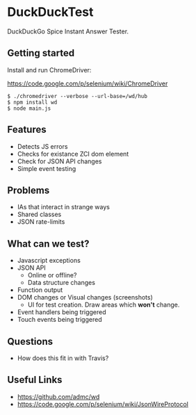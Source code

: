 # DuckDuckTest

DuckDuckGo Spice Instant Answer Tester.

## Getting started

Install and run ChromeDriver:

https://code.google.com/p/selenium/wiki/ChromeDriver

```
$ ./chromedriver --verbose --url-base=/wd/hub
$ npm install wd
$ node main.js
```

## Features

- Detects JS errors
- Checks for existance ZCI dom element
- Check for JSON API changes
- Simple event testing


## Problems
- IAs that interact in strange ways
- Shared classes
- JSON rate-limits


## What can we test?
- Javascript exceptions
- JSON API
    - Online or offline?
    - Data structure changes
- Function output
- DOM changes or Visual changes (screenshots)
    - UI for test creation. Draw areas which **won't** change.
- Event handlers being triggered
- Touch events being triggered


## Questions
- How does this fit in with Travis?

## Useful Links
- https://github.com/admc/wd
- https://code.google.com/p/selenium/wiki/JsonWireProtocol




